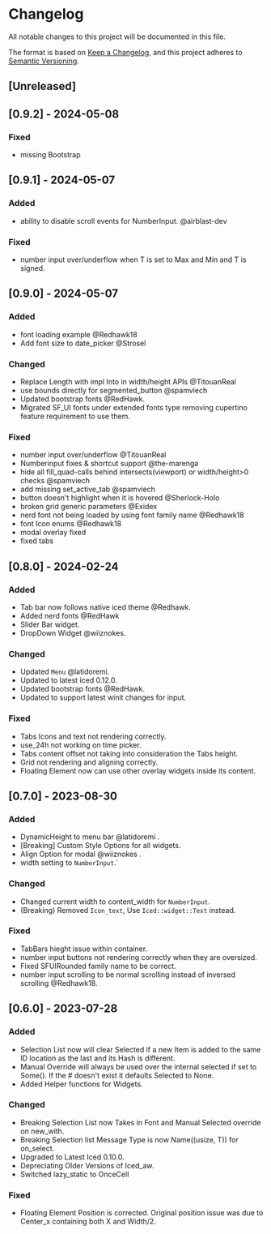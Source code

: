 # Changelog
All notable changes to this project will be documented in this file.

The format is based on [Keep a Changelog](https://keepachangelog.com/en/1.0.0/),
and this project adheres to [Semantic Versioning](https://semver.org/spec/v2.0.0.html).

## [Unreleased]

## [0.9.2] - 2024-05-08

### Fixed
- missing Bootstrap

## [0.9.1] - 2024-05-07

### Added
- ability to disable scroll events for NumberInput. @airblast-dev 

### Fixed
- number input over/underflow when T is set to Max and Min and T is signed.

## [0.9.0] - 2024-05-07

### Added
- font loading example @Redhawk18
- Add font size to date_picker @Strosel

### Changed
- Replace Length with impl Into<Length> in width/height APIs @TitouanReal
- use bounds directly for segmented_button @spamviech
- Updated bootstrap fonts @RedHawk.
- Migrated SF_UI fonts under extended fonts type removing cupertino feature requirement to use them.

### Fixed
- number input over/underflow @TitouanReal
- Numberinput fixes & shortcut support @the-marenga
- hide all fill_quad-calls behind intersects(viewport) or width/height>0 checks @spamviech
- add missing set_active_tab @spamviech
- button doesn't highlight when it is hovered @Sherlock-Holo
- broken grid generic parameters @Exidex
- nerd font not being loaded by using font family name @Redhawk18
- font Icon enums @Redhawk18
- modal overlay fixed
- fixed tabs

## [0.8.0] - 2024-02-24
### Added
- Tab bar now follows native iced theme @Redhawk.
- Added nerd fonts @RedHawk
- Slider Bar widget.
- DropDown Widget @wiiznokes.

### Changed
- Updated `Menu` @latidoremi.
- Updated to latest iced 0.12.0.
- Updated bootstrap fonts @RedHawk.
- Updated to support latest winit changes for input.

### Fixed
- Tabs Icons and text not rendering correctly.
- use_24h not working on time picker.
- Tabs content offset not taking into consideration the Tabs height.
- Grid not rendering and aligning correctly.
- Floating Element now can use other overlay widgets inside its content.

## [0.7.0] - 2023-08-30

### Added
- DynamicHeight to menu bar @latidoremi .
- [Breaking] Custom Style Options for all widgets.
- Align Option for modal @wiiznokes .
- width setting to `NumberInput`.`

### Changed
- Changed current width to content_width for `NumberInput`.
- (Breaking) Removed `Icon_text`, Use `Iced::widget::Text` instead.

### Fixed
- TabBars hieght issue within container.
- number input buttons not rendering correctly when they are oversized.
- Fixed SFUIRounded family name to be correct.
- number input scrolling to be  normal scrolling instead of inversed scrolling @Redhawk18. 

## [0.6.0] - 2023-07-28

### Added
- Selection List now will clear Selected if a new Item is added to the same ID location as the last and its Hash is different.
- Manual Override will always be used over the internal selected if set to Some(). If the # doesn't exist it defaults Selected to None.
- Added Helper functions for Widgets.

### Changed
- Breaking Selection List now Takes in Font and Manual Selected override on new_with.
- Breaking Selection list Message Type is now Name((usize, T)) for on_select.
- Upgraded to Latest Iced 0.10.0.
- Depreciating Older Versions of Iced_aw.
- Switched lazy_static to OnceCell

### Fixed
- Floating Element Position is corrected. Original position issue was due to Center_x containing both X and Width/2.

